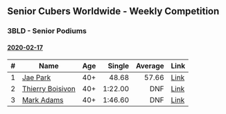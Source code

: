 ## Senior Cubers Worldwide - Weekly Competition
### 3BLD - Senior Podiums
#### [2020-02-17](2020-02-17.md)

| # | Name | Age | Single | Average | Link |
| :--: | -- | :--: | --: | --: | -- |
| 1 | [Jae Park](../persons/jae_park.md) | 40+ |48.68 | 57.66 | [Link](https://www.facebook.com/events/173728187264773/permalink/173945660576359/) |
| 2 | [Thierry Boisivon](../persons/thierry_boisivon.md) | 40+ |1:22.00 | DNF | [Link](https://www.facebook.com/events/173728187264773/permalink/178355273468731/) |
| 3 | [Mark Adams](../persons/mark_adams.md) | 40+ |1:46.60 | DNF | [Link](https://www.facebook.com/events/173728187264773/permalink/176409236996668/) |



